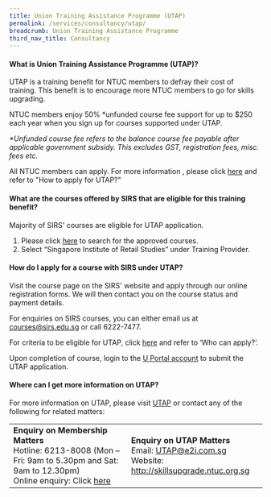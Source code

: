 ```yaml
---
title: Union Training Assistance Programme (UTAP)
permalink: /services/consultancy/utap/
breadcrumb: Union Training Assistance Programme
third_nav_title: Consultancy
---
```

<h4>What is Union Training Assistance Programme (UTAP)?</h4>

<p>UTAP is a training benefit for NTUC members to defray their cost of training. This benefit is to encourage more NTUC members to go for skills upgrading.</p>

<p>NTUC members enjoy 50% *unfunded course fee support for up to $250 each year when you sign up for courses supported under UTAP.</p>

<i>*Unfunded course fee refers to the balance course fee payable after applicable government subsidy. This excludes GST, registration fees, misc. fees etc.</i>

<p>All NTUC members can apply. For more information , please click <a href="http://skillsupgrade.ntuc.org.sg/wps/portal/skillsupgrade/home/skillsupgradeavailable/featuredindustries/featuredindustriesdetails?WCM_GLOBAL_CONTEXT=/content_library/skillsupgrade/home/skills+upgrade+available/featured+industries/da9571804f32741a9d86fdbda6c1e78c">here</a> and refer to "How to apply for UTAP?"</p>

<h4>What are the courses offered by SIRS that are eligible for this training benefit?</h4>
<p>Majority of SIRS' courses are eligible for UTAP application.</p>
<ol>
  <li>Please click <a href="https://www.ntuc.org.sg/wps/portal/skillsupgrade/home/eservices/!ut/p/a1/04_Sj9CPykssy0xPLMnMz0vMAfGjzOJDHP09Xd08jAwM_MydDDz9zHzDvA193NxDzYAKIoEKDHAARwNC-sP1o1CVWJgaWRp4hnh6hRm5eRqZORpBFeCxoiA3wiDTUVERAMz15KU!/dl5/d5/L2dBISEvZ0FBIS9nQSEh/pw/Z7_J8EGHCS0JODSD0A1RRKL4800J4/ren/m=view/p=action=UtapCourseSearch/=/">here</a> to search for the approved courses.</li>
  <li>Select “Singapore Institute of Retail Studies” under Training Provider.</li>
  </ol>
  
<h4>How do I apply for a course with SIRS under UTAP?</h4>
<p>Visit the course page on the SIRS' website and apply through our online registration forms. We will then contact you on the course status and payment details.</p>

<p>For enquiries on SIRS courses, you can either email us at <a href="mailto:courses@sirs.edu.sg">courses@sirs.edu.sg</a> or call 6222-7477.</p>
 
<p>For criteria to be eligible for UTAP, click <a href="http://skillsupgrade.ntuc.org.sg/wps/portal/skillsupgrade/home/skillsupgradeavailable/featuredindustries/featuredindustriesdetails?WCM_GLOBAL_CONTEXT=/content_library/skillsupgrade/home/skills+upgrade+available/featured+industries/da9571804f32741a9d86fdbda6c1e78c">here</a> and refer to ‘Who can apply?’.</p>
 
<p>Upon completion of course, login to the <a href="https://www.ntuc.org.sg/wps/portal/up2/home/eserviceslanding?id=6bc1ca2c-ce81-4acb-a28f-c0be586e185f">U Portal account</a> to submit the UTAP application.</p>
  
<h4>Where can I get more information on UTAP?</h4>
<p>For more information on UTAP, please visit <a href="http://skillsupgrade.ntuc.org.sg/wps/portal/skillsupgrade/home/skillsupgradeavailable/featuredindustries/featuredindustriesdetails?WCM_GLOBAL_CONTEXT=/content_library/skillsupgrade/home/skills+upgrade+available/featured+industries/da9571804f32741a9d86fdbda6c1e78c">UTAP</a> or contact any of the following for related matters:</p>

<table>
  <tbody><tr>
    <td><b>Enquiry on Membership Matters</b><br>Hotline: 6213-8008 (Mon – Fri: 9am to 5.30pm and Sat: 9am to 12.30pm)<br>Online enquiry: Click <a href="https://www.ntuc.org.sg/wps/portal/up2/home/feedback">here</a></td>
    <td><b>Enquiry on UTAP Matters</b><br>Email: <a href="mailto:UTAP@e2i.com.sg">UTAP@e2i.com.sg</a><br>Website: <a href="http://skillsupgrade.ntuc.org.sg">http://skillsupgrade.ntuc.org.sg</a></td>
  </tr>
  </tbody></table>